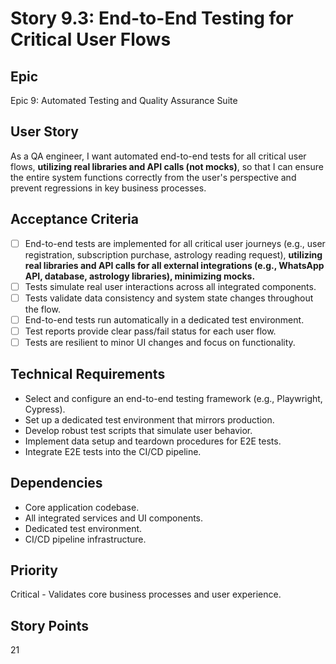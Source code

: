 # Story 9.3: End-to-End Testing for Critical User Flows

## Epic
Epic 9: Automated Testing and Quality Assurance Suite

## User Story
As a QA engineer, I want automated end-to-end tests for all critical user flows, **utilizing real libraries and API calls (not mocks)**, so that I can ensure the entire system functions correctly from the user's perspective and prevent regressions in key business processes.

## Acceptance Criteria
- [ ] End-to-end tests are implemented for all critical user journeys (e.g., user registration, subscription purchase, astrology reading request), **utilizing real libraries and API calls for all external integrations (e.g., WhatsApp API, database, astrology libraries), minimizing mocks.**
- [ ] Tests simulate real user interactions across all integrated components.
- [ ] Tests validate data consistency and system state changes throughout the flow.
- [ ] End-to-end tests run automatically in a dedicated test environment.
- [ ] Test reports provide clear pass/fail status for each user flow.
- [ ] Tests are resilient to minor UI changes and focus on functionality.

## Technical Requirements
- Select and configure an end-to-end testing framework (e.g., Playwright, Cypress).
- Set up a dedicated test environment that mirrors production.
- Develop robust test scripts that simulate user behavior.
- Implement data setup and teardown procedures for E2E tests.
- Integrate E2E tests into the CI/CD pipeline.

## Dependencies
- Core application codebase.
- All integrated services and UI components.
- Dedicated test environment.
- CI/CD pipeline infrastructure.

## Priority
Critical - Validates core business processes and user experience.

## Story Points
21
